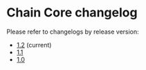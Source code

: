 # Chain Core changelog

Please refer to changelogs by release version:

- [1.2](https://github.com/chain/chain/blob/1.2-stable/CHANGELOG.md) (current)
- [1.1](https://github.com/chain/chain/blob/1.1-stable/CHANGELOG.md)
- [1.0](https://github.com/chain/chain/blob/1.0-stable/CHANGELOG.md)
